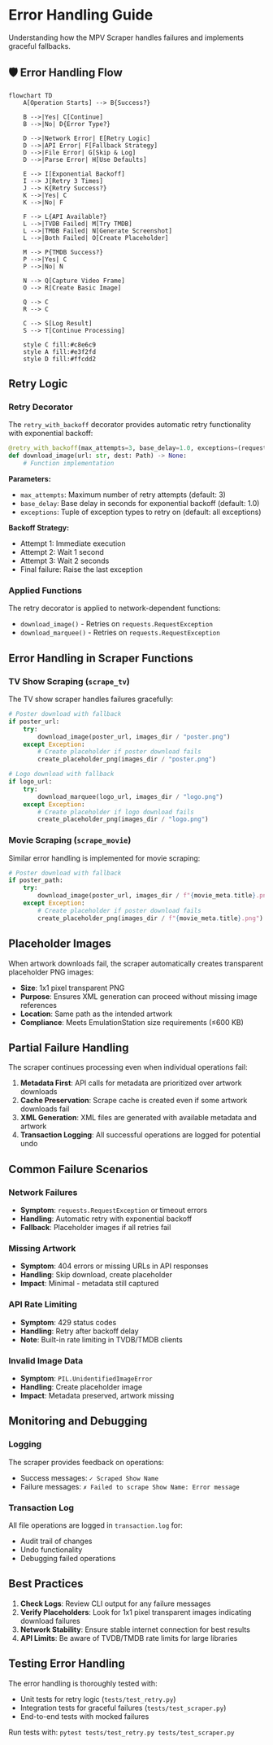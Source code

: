 # Error Handling Guide

Understanding how the MPV Scraper handles failures and implements graceful fallbacks.

## 🛡️ Error Handling Flow

```mermaid
flowchart TD
    A[Operation Starts] --> B{Success?}

    B -->|Yes| C[Continue]
    B -->|No| D{Error Type?}

    D -->|Network Error| E[Retry Logic]
    D -->|API Error| F[Fallback Strategy]
    D -->|File Error| G[Skip & Log]
    D -->|Parse Error| H[Use Defaults]

    E --> I[Exponential Backoff]
    I --> J[Retry 3 Times]
    J --> K{Retry Success?}
    K -->|Yes| C
    K -->|No| F

    F --> L{API Available?}
    L -->|TVDB Failed| M[Try TMDB]
    L -->|TMDB Failed| N[Generate Screenshot]
    L -->|Both Failed| O[Create Placeholder]

    M --> P{TMDB Success?}
    P -->|Yes| C
    P -->|No| N

    N --> Q[Capture Video Frame]
    O --> R[Create Basic Image]

    Q --> C
    R --> C

    C --> S[Log Result]
    S --> T[Continue Processing]

    style C fill:#c8e6c9
    style A fill:#e3f2fd
    style D fill:#ffcdd2
```

## Retry Logic

### Retry Decorator

The `retry_with_backoff` decorator provides automatic retry functionality with exponential backoff:

```python
@retry_with_backoff(max_attempts=3, base_delay=1.0, exceptions=(requests.RequestException,))
def download_image(url: str, dest: Path) -> None:
    # Function implementation
```

**Parameters:**
- `max_attempts`: Maximum number of retry attempts (default: 3)
- `base_delay`: Base delay in seconds for exponential backoff (default: 1.0)
- `exceptions`: Tuple of exception types to retry on (default: all exceptions)

**Backoff Strategy:**
- Attempt 1: Immediate execution
- Attempt 2: Wait 1 second
- Attempt 3: Wait 2 seconds
- Final failure: Raise the last exception

### Applied Functions

The retry decorator is applied to network-dependent functions:

- `download_image()` - Retries on `requests.RequestException`
- `download_marquee()` - Retries on `requests.RequestException`

## Error Handling in Scraper Functions

### TV Show Scraping (`scrape_tv`)

The TV show scraper handles failures gracefully:

```python
# Poster download with fallback
if poster_url:
    try:
        download_image(poster_url, images_dir / "poster.png")
    except Exception:
        # Create placeholder if poster download fails
        create_placeholder_png(images_dir / "poster.png")

# Logo download with fallback
if logo_url:
    try:
        download_marquee(logo_url, images_dir / "logo.png")
    except Exception:
        # Create placeholder if logo download fails
        create_placeholder_png(images_dir / "logo.png")
```

### Movie Scraping (`scrape_movie`)

Similar error handling is implemented for movie scraping:

```python
# Poster download with fallback
if poster_path:
    try:
        download_image(poster_url, images_dir / f"{movie_meta.title}.png")
    except Exception:
        # Create placeholder if poster download fails
        create_placeholder_png(images_dir / f"{movie_meta.title}.png")
```

## Placeholder Images

When artwork downloads fail, the scraper automatically creates transparent placeholder PNG images:

- **Size**: 1x1 pixel transparent PNG
- **Purpose**: Ensures XML generation can proceed without missing image references
- **Location**: Same path as the intended artwork
- **Compliance**: Meets EmulationStation size requirements (≤600 KB)

## Partial Failure Handling

The scraper continues processing even when individual operations fail:

1. **Metadata First**: API calls for metadata are prioritized over artwork downloads
2. **Cache Preservation**: Scrape cache is created even if some artwork downloads fail
3. **XML Generation**: XML files are generated with available metadata and artwork
4. **Transaction Logging**: All successful operations are logged for potential undo

## Common Failure Scenarios

### Network Failures
- **Symptom**: `requests.RequestException` or timeout errors
- **Handling**: Automatic retry with exponential backoff
- **Fallback**: Placeholder images if all retries fail

### Missing Artwork
- **Symptom**: 404 errors or missing URLs in API responses
- **Handling**: Skip download, create placeholder
- **Impact**: Minimal - metadata still captured

### API Rate Limiting
- **Symptom**: 429 status codes
- **Handling**: Retry after backoff delay
- **Note**: Built-in rate limiting in TVDB/TMDB clients

### Invalid Image Data
- **Symptom**: `PIL.UnidentifiedImageError`
- **Handling**: Create placeholder image
- **Impact**: Metadata preserved, artwork missing

## Monitoring and Debugging

### Logging
The scraper provides feedback on operations:
- Success messages: `✓ Scraped Show Name`
- Failure messages: `✗ Failed to scrape Show Name: Error message`

### Transaction Log
All file operations are logged in `transaction.log` for:
- Audit trail of changes
- Undo functionality
- Debugging failed operations

## Best Practices

1. **Check Logs**: Review CLI output for any failure messages
2. **Verify Placeholders**: Look for 1x1 pixel transparent images indicating download failures
3. **Network Stability**: Ensure stable internet connection for best results
4. **API Limits**: Be aware of TVDB/TMDB rate limits for large libraries

## Testing Error Handling

The error handling is thoroughly tested with:
- Unit tests for retry logic (`tests/test_retry.py`)
- Integration tests for graceful failures (`tests/test_scraper.py`)
- End-to-end tests with mocked failures

Run tests with: `pytest tests/test_retry.py tests/test_scraper.py`
